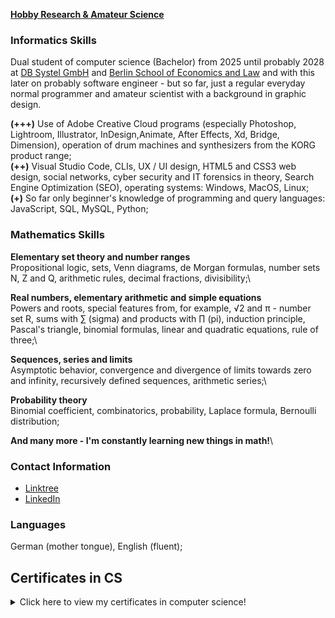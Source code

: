 **[Hobby Research & Amateur Science](https://cranjah-hobbyist-research.myportfolio.com/)**


### Informatics Skills

Dual student of computer science (Bachelor) from 2025 until probably 2028 at [DB Systel GmbH](https://www.dbsystel.de/dbsystel) and [Berlin School of Economics and Law](https://www.hwr-berlin.de/) and with this later on probably software engineer - but so far, just a regular everyday normal programmer and amateur scientist with a background in graphic design.

**(+++)** Use of Adobe Creative Cloud programs (especially Photoshop, Lightroom, Illustrator, InDesign,Animate, After Effects, Xd, Bridge, Dimension), operation of drum machines and synthesizers from the KORG product range;\
**(++)** Visual Studio Code, CLIs, UX / UI design, HTML5 and CSS3 web design, social networks, cyber security and IT forensics in theory, Search Engine Optimization (SEO), operating systems: Windows, MacOS, Linux;\
**(+)** So far only beginner's knowledge of programming and query languages: JavaScript, SQL, MySQL, Python;


### Mathematics Skills

**Elementary set theory and number ranges**\
Propositional logic, sets, Venn diagrams, de Morgan formulas, number sets N, Z and Q, arithmetic rules, decimal fractions, divisibility;\

**Real numbers, elementary arithmetic and simple equations**\
Powers and roots, special features from, for example, √2 and π - number set R, sums with ∑ (sigma) and products with ∏ (pi), induction principle, Pascal's triangle, binomial formulas, linear and quadratic equations, rule of three;\

**Sequences, series and limits**\
Asymptotic behavior, convergence and divergence of limits towards zero and infinity, recursively defined sequences, arithmetic series;\

**Probability theory**\
Binomial coefficient, combinatorics, probability, Laplace formula, Bernoulli distribution;

**And many more - I'm constantly learning new things in math!**\


### Contact Information

- [Linktree](https://linktr.ee/marcmichelmuench)
- [LinkedIn](https://www.linkedin.com/in/marcmichelmuench)


### Languages

German (mother tongue), English (fluent);


## Certificates in CS

<details>
  <summary>Click here to view my certificates in computer science!</summary>
  <span>
    <img alt="Vocational Training in Graphic Design, Final Certificate v1" src="https://raw.githubusercontent.com/Cranjah/Cranjah/main/images/Certificates-IT-MMMuench-01.png" width="350">
  </span>
  <span>
    <img alt="Vocational Training in Graphic Design, Final Certificate v2" src="https://raw.githubusercontent.com/Cranjah/Cranjah/main/images/Certificates-IT-MMMuench-02.png" width="350">
  </span>
  <span>
    <img alt="Introduction to Linux by Linux Foundation via edX" src="https://raw.githubusercontent.com/Cranjah/Cranjah/main/images/Certificates-IT-MMMuench-03.png" width="350">
  </span>
  <span>
    <img alt="Introduction to Web Development by Microsoft Corporation via edX" src="https://raw.githubusercontent.com/Cranjah/Cranjah/main/images/Certificates-IT-MMMuench-04.png" width="350">
  </span>
  <span>
    <img alt="Introduction to Project Management by University of Adelaide via edX" src="https://raw.githubusercontent.com/Cranjah/Cranjah/main/images/Certificates-IT-MMMuench-05.png" width="350">
  </span>
  <span>
    <img alt="Introduction to Cyberwar, Surveillance and Security by University of Adelaide via edX" src="https://raw.githubusercontent.com/Cranjah/Cranjah/main/images/Certificates-IT-MMMuench-06.png" width="350">
  </span>
  <span>
    <img alt="Open Online Course on Fighting Cybercrime by Friedrich-Alexander-University" src="https://raw.githubusercontent.com/Cranjah/Cranjah/main/images/Certificates-IT-MMMuench-07.png" width="700">
  </span>
    <span>
    <img alt="Introduction to Programming with Python by Harvard University via edX" src="https://raw.githubusercontent.com/Cranjah/Cranjah/main/images/Certificates-IT-MMMuench-08.png" width="350">
  </span>
  <span>
    <img alt="Open Online Course 'Coding Foundations' via Sololearn" src="https://raw.githubusercontent.com/Cranjah/Cranjah/main/images/Certificates-IT-MMMuench-09.png" width="350">
  </span>
  <span>
    <img alt="Open Online Course 'Introduction to Python' via Sololearn" src="https://raw.githubusercontent.com/Cranjah/Cranjah/main/images/Certificates-IT-MMMuench-10.png" width="350">
  </span>
  <span>
    <img alt="Open Online Course 'Python Intermediate' via Sololearn" src="https://raw.githubusercontent.com/Cranjah/Cranjah/main/images/Certificates-IT-MMMuench-11.png" width="350">
  </span>
  <span>
    <img alt="Open Online Course 'Introduction to SQL' via Sololearn" src="https://raw.githubusercontent.com/Cranjah/Cranjah/main/images/Certificates-IT-MMMuench-12.png" width="350">
  </span>
  <span>
    <img alt="Open Online Course 'SQL Intermediate' via Sololearn" src="https://raw.githubusercontent.com/Cranjah/Cranjah/main/images/Certificates-IT-MMMuench-13.png" width="350">
  </span>
  <span>
    <img alt="Pre-College-Course on Computer Science by University of Würzburg" src="https://raw.githubusercontent.com/Cranjah/Cranjah/main/images/Certificates-IT-MMMuench-14.png" width="350">
  </span>
  <span>
    <img alt="Pre-College-Course on Mathematics by University of Würzburg" src="https://raw.githubusercontent.com/Cranjah/Cranjah/main/images/Certificates-IT-MMMuench-15.png" width="350">
  </span>
</details>
